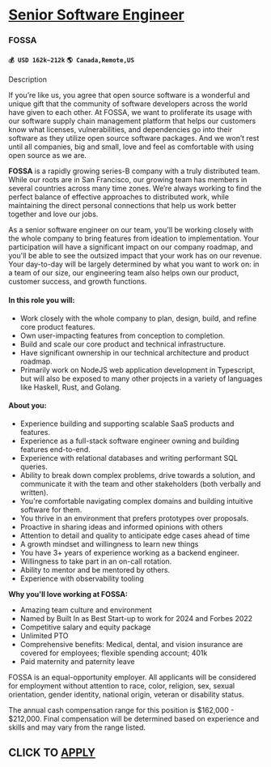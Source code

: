 # [Senior Software Engineer](https://www.remotewlb.com/apply/senior-software-engineer-91851)  
### FOSSA  
#### `💰 USD 162k~212k` `🌎 Canada,Remote,US`  

Description

If you’re like us, you agree that open source software is a wonderful and unique gift that the community of software developers across the world have given to each other. At FOSSA, we want to proliferate its usage with our software supply chain management platform that helps our customers know what licenses, vulnerabilities, and dependencies go into their software as they utilize open source software packages. And we won’t rest until all companies, big and small, love and feel as comfortable with using open source as we are.

**FOSSA** is a rapidly growing series-B company with a truly distributed team. While our roots are in San Francisco, our growing team has members in several countries across many time zones. We’re always working to find the perfect balance of effective approaches to distributed work, while maintaining the direct personal connections that help us work better together and love our jobs.

As a senior software engineer on our team, you'll be working closely with the whole company to bring features from ideation to implementation. Your participation will have a significant impact on our company roadmap, and you'll be able to see the outsized impact that your work has on our revenue. Your day-to-day will be largely determined by what you want to work on: in a team of our size, our engineering team also helps own our product, customer success, and growth functions.

#### **In this role you will:**

  * Work closely with the whole company to plan, design, build, and refine core product features.
  * Own user-impacting features from conception to completion.
  * Build and scale our core product and technical infrastructure.
  * Have significant ownership in our technical architecture and product roadmap.
  * Primarily work on NodeJS web application development in Typescript, but will also be exposed to many other projects in a variety of languages like Haskell, Rust, and Golang.

#### **About you:**

  * Experience building and supporting scalable SaaS products and features.
  * Experience as a full-stack software engineer owning and building features end-to-end.
  * Experience with relational databases and writing performant SQL queries.
  * Ability to break down complex problems, drive towards a solution, and communicate it with the team and other stakeholders (both verbally and written).
  * You're comfortable navigating complex domains and building intuitive software for them.
  * You thrive in an environment that prefers prototypes over proposals.
  * Proactive in sharing ideas and informed opinions with others
  * Attention to detail and quality to anticipate edge cases ahead of time
  * A growth mindset and willingness to learn new things
  * You have 3+ years of experience working as a backend engineer.
  * Willingness to take part in an on-call rotation.
  * Ability to mentor and be mentored by others.
  * Experience with observability tooling

**Why you'll love working at FOSSA:**

  * Amazing team culture and environment
  * Named by Built In as Best Start-up to work for 2024 and Forbes 2022
  * Competitive salary and equity package
  * Unlimited PTO
  * Comprehensive benefits: Medical, dental, and vision insurance are covered for employees; flexible spending account; 401k
  * Paid maternity and paternity leave

FOSSA is an equal-opportunity employer. All applicants will be considered for employment without attention to race, color, religion, sex, sexual orientation, gender identity, national origin, veteran or disability status.

The annual cash compensation range for this position is $162,000 - $212,000. Final compensation will be determined based on experience and skills and may vary from the range listed.

  
## CLICK TO [APPLY](https://www.remotewlb.com/apply/senior-software-engineer-91851)

